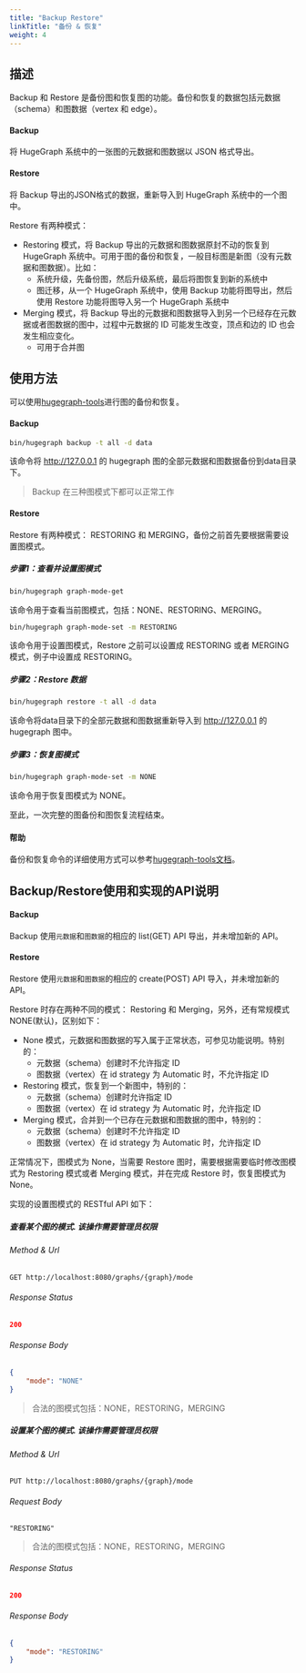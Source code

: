 ```yaml
---
title: "Backup Restore"
linkTitle: "备份 & 恢复"
weight: 4
---
```


## 描述

Backup 和 Restore 是备份图和恢复图的功能。备份和恢复的数据包括元数据（schema）和图数据（vertex 和 edge）。

#### Backup

将 HugeGraph 系统中的一张图的元数据和图数据以 JSON 格式导出。

#### Restore

将 Backup 导出的JSON格式的数据，重新导入到 HugeGraph 系统中的一个图中。

Restore 有两种模式：

- Restoring 模式，将 Backup 导出的元数据和图数据原封不动的恢复到 HugeGraph 系统中。可用于图的备份和恢复，一般目标图是新图（没有元数据和图数据）。比如：
    - 系统升级，先备份图，然后升级系统，最后将图恢复到新的系统中
    - 图迁移，从一个 HugeGraph 系统中，使用 Backup 功能将图导出，然后使用 Restore 功能将图导入另一个 HugeGraph 系统中
- Merging 模式，将 Backup 导出的元数据和图数据导入到另一个已经存在元数据或者图数据的图中，过程中元数据的 ID 可能发生改变，顶点和边的 ID 也会发生相应变化。
    - 可用于合并图

## 使用方法

可以使用[hugegraph-tools](/cn/docs/quickstart/toolchain/hugegraph-tools)进行图的备份和恢复。

#### Backup

```bash
bin/hugegraph backup -t all -d data
```

该命令将 http://127.0.0.1 的 hugegraph 图的全部元数据和图数据备份到data目录下。

> Backup 在三种图模式下都可以正常工作

#### Restore

Restore 有两种模式： RESTORING 和 MERGING，备份之前首先要根据需要设置图模式。

##### 步骤1：查看并设置图模式

```bash
bin/hugegraph graph-mode-get
```
该命令用于查看当前图模式，包括：NONE、RESTORING、MERGING。

```bash
bin/hugegraph graph-mode-set -m RESTORING
```
该命令用于设置图模式，Restore 之前可以设置成 RESTORING 或者 MERGING 模式，例子中设置成 RESTORING。

##### 步骤2：Restore 数据

```bash
bin/hugegraph restore -t all -d data
```
该命令将data目录下的全部元数据和图数据重新导入到 http://127.0.0.1 的 hugegraph 图中。

##### 步骤3：恢复图模式

```bash
bin/hugegraph graph-mode-set -m NONE
```
该命令用于恢复图模式为 NONE。

至此，一次完整的图备份和图恢复流程结束。

#### 帮助

备份和恢复命令的详细使用方式可以参考[hugegraph-tools文档](/cn/docs/quickstart/toolchain/hugegraph-tools)。

## Backup/Restore使用和实现的API说明

#### Backup

Backup 使用`元数据`和`图数据`的相应的 list(GET) API 导出，并未增加新的 API。

#### Restore

Restore 使用`元数据`和`图数据`的相应的 create(POST) API 导入，并未增加新的 API。

Restore 时存在两种不同的模式： Restoring 和 Merging，另外，还有常规模式 NONE(默认)，区别如下：

- None 模式，元数据和图数据的写入属于正常状态，可参见功能说明。特别的：
    - 元数据（schema）创建时不允许指定 ID
    - 图数据（vertex）在 id strategy 为 Automatic 时，不允许指定 ID
- Restoring 模式，恢复到一个新图中，特别的：
    - 元数据（schema）创建时允许指定 ID
    - 图数据（vertex）在 id strategy 为 Automatic 时，允许指定 ID
- Merging 模式，合并到一个已存在元数据和图数据的图中，特别的：
    - 元数据（schema）创建时不允许指定 ID
    - 图数据（vertex）在 id strategy 为 Automatic 时，允许指定 ID

正常情况下，图模式为 None，当需要 Restore 图时，需要根据需要临时修改图模式为 Restoring 模式或者 Merging 模式，并在完成 Restore 时，恢复图模式为 None。

实现的设置图模式的 RESTful API 如下：

##### 查看某个图的模式. **该操作需要管理员权限**

###### Method & Url

```
GET http://localhost:8080/graphs/{graph}/mode
```

###### Response Status

```json
200
```

###### Response Body

```json
{
    "mode": "NONE"
}
```

> 合法的图模式包括：NONE，RESTORING，MERGING

##### 设置某个图的模式. **该操作需要管理员权限**

###### Method & Url

```
PUT http://localhost:8080/graphs/{graph}/mode
```

###### Request Body

```
"RESTORING"
```

> 合法的图模式包括：NONE，RESTORING，MERGING

###### Response Status

```json
200
```

###### Response Body

```json
{
    "mode": "RESTORING"
}
```
